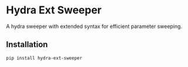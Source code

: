 # Hydra Ext Sweeper

A hydra sweeper with extended syntax for efficient parameter sweeping.

## Installation

```bash
pip install hydra-ext-sweeper
```
